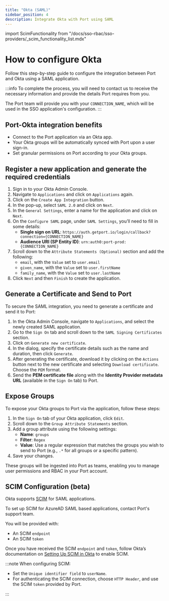 ```yaml
---
title: "Okta (SAML)"
sidebar_position: 4
description: Integrate Okta with Port using SAML
---
```


import ScimFunctionality from "/docs/sso-rbac/sso-providers/_scim_functionality_list.mdx"

# How to configure Okta

Follow this step-by-step guide to configure the integration between Port and Okta using a SAML application.

:::info
To complete the process, you will need to contact us to receive the necessary information and provide the details Port requires from you.

The Port team will provide you with your `CONNECTION_NAME`, which will be used in the SSO application's configuration.
:::

## Port-Okta integration benefits

- Connect to the Port application via an Okta app.
- Your Okta groups will be automatically synced with Port upon a user sign-in.
- Set granular permissions on Port according to your Okta groups.

## Register a new application and generate the required credentials

1. Sign in to your Okta Admin Console.
2. Navigate to `Applications` and click on `Applications` again.
3. Click on the `Create App Integration` button.
4. In the pop-up, select `SAML 2.0` and click on `Next`.
5. In the `General Settings`, enter a name for the application and click on `Next`.
6. On the `Configure SAML` page, under `SAML Settings`, you’ll need to fill in some details:
    - **Single sign on URL**: `https://auth.getport.io/login/callback?connection={CONNECTION_NAME}`
    - **Audience URI (SP Entity ID)**: `urn:auth0:port-prod:{CONNECTION_NAME}`
7. Scroll down to the `Attribute Statements (Optional)` section and add the following:
    - `email`, with the `Value` set to `user.email`
    - `given_name`, with the `Value` set to `user.firstName`
    - `family_name`, with the `Value` set to `user.lastName`
8. Click `Next` and then `Finish` to create the application.

## Generate a Certificate and Send to Port

To secure the SAML integration, you need to generate a certificate and send it to Port:

1. In the Okta Admin Console, navigate to `Applications`, and select the newly created SAML application.
2. Go to the `Sign On` tab and scroll down to the `SAML Signing Certificates` section.
3. Click on `Generate new certificate`.
4. In the dialog, specify the certificate details such as the name and duration, then click `Generate`.
5. After generating the certificate, download it by clicking on the `Actions` button next to the new certificate and selecting `Download certificate`. Choose the `PEM` format.
6. Send the **PEM certificate file** along with the **Identity Provider metadata URL** (available in the `Sign On` tab) to Port.


## Expose Groups

To expose your Okta groups to Port via the application, follow these steps:

1. In the `Sign On` tab of your Okta application, click `Edit`.
2. Scroll down to the `Group Attribute Statements` section.
3. Add a group attribute using the following settings:
    - **Name**: `groups`
    - **Filter**: `Regex`
    - **Value**: Use a regular expression that matches the groups you wish to send to Port (e.g., `.*` for all groups or a specific pattern).
4. Save your changes.

These groups will be ingested into Port as teams, enabling you to manage user permissions and RBAC in your Port account.

 ## SCIM Configuration (beta)

Okta supports [SCIM](https://auth0.com/docs/authenticate/protocols/scim) for SAML applications.

<ScimFunctionality/>

To set up SCIM for AzureAD SAML based applications, contact Port's support team.

You will be provided with:

- An SCIM `endpoint`
- An SCIM `token`


Once you have received the SCIM `endpoint` and `token`, follow Okta’s documentation on [Setting Up SCIM in Okta](https://help.okta.com/en-us/content/topics/apps/apps_app_integration_wizard_scim.htm) to enable SCIM.

:::note
When configuring SCIM:

- Set the `Unique identifier field` to `userName`.
- For authenticating the SCIM connection, choose `HTTP Header`, and use the SCIM `token` provided by Port.

:::